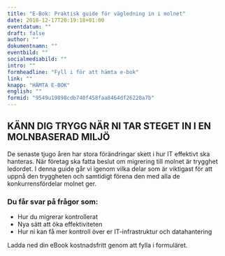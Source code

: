 ```yaml
---
title: "E-Bok: Praktisk guide för vägledning in i molnet"
date: 2018-12-17T20:19:18+01:00
eventdatum: ""
draft: false
author: ""
dokumentnamn: ""
eventbild: ""
socialmediabild: ""
intro: ""
formheadline: "Fyll i för att hämta e-bok"
link: ""
knapp: "HÄMTA E-BOK"
english: ""
formid: "9549u19898cdb740f458faa8464df26220a7b"
---
```

## KÄNN DIG TRYGG NÄR NI TAR STEGET IN I EN MOLNBASERAD MILJÖ
De senaste tjugo åren har stora förändringar skett i hur IT effektivt ska hanteras. När företag ska fatta beslut om migrering till molnet är trygghet ledordet. I denna guide går vi igenom vilka delar som är viktigast för att uppnå den tryggheten och samtidigt förena den med alla de konkurrensfördelar molnet ger.

### Du får svar på frågor som:

- Hur du migrerar kontrollerat
- Nya sätt att öka effektiviteten
- Hur ni kan få mer kontroll över er IT-infrastruktur och datahantering

Ladda ned din eBook kostnadsfritt genom att fylla i formuläret.
